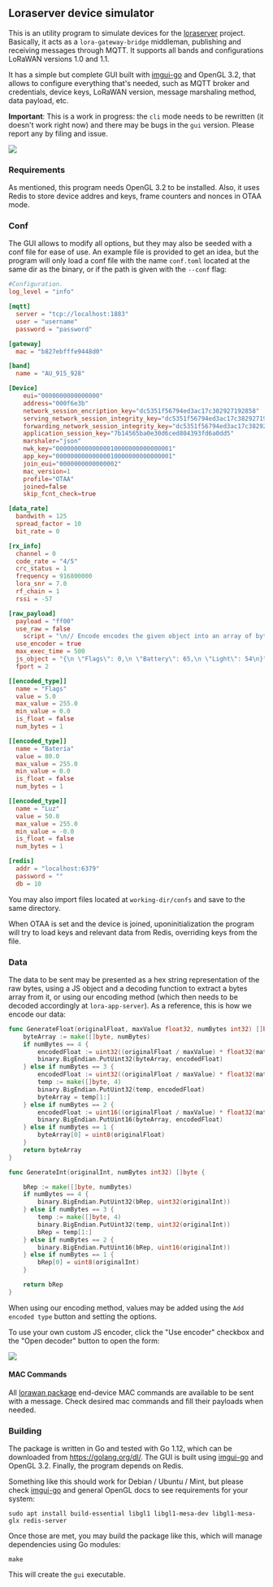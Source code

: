 ## Loraserver device simulator

This is an utility program to simulate devices for the [loraserver](https://loraserver.io) project.  Basically, it acts as a `lora-gateway-bridge` middleman, publishing and receiving messages through MQTT.
It supports all bands and configurations LoRaWAN versions 1.0 and 1.1.  

It has a simple but complete GUI built with [imgui-go](https://github.com/inkyblackness/imgui-go) and OpenGL 3.2, that allows to configure everything that's needed, such as MQTT broker and credentials, device keys, LoRaWAN version, message marshaling method, data payload, etc.

**Important**: This is a work in progress: the `cli` mode needs to be rewritten (it doesn't work right now) and there may be bugs in the `gui` version. Please report any by filing and issue.

![](images/new-gui.png?raw=true)

### Requirements

As mentioned, this program needs OpenGL 3.2 to be installed. Also, it uses Redis to store device addres and keys, frame counters and nonces in OTAA mode.

### Conf

The GUI allows to modify all options, but they may also be seeded with a conf file for ease of use. An example file is provided to get an idea, but the program will only load a conf file with the name `conf.toml` located at the same dir as the binary, or if the path is given with the `--conf` flag:

```toml
#Configuration.
log_level = "info"

[mqtt]
  server = "tcp://localhost:1883"
  user = "username"
  password = "password"

[gateway]
  mac = "b827ebfffe9448d0"

[band]
  name = "AU_915_928"

[Device]
	eui="0000000000000000"
	address="000f6e3b"
	network_session_encription_key="dc5351f56794ed3ac17c382927192858"
	serving_network_session_integrity_key="dc5351f56794ed3ac17c382927192858"
	forwarding_network_session_integrity_key="dc5351f56794ed3ac17c382927192858"
	application_session_key="7b14565ba0e30d6ced804393fd6a0dd5"
	marshaler="json"
	nwk_key="00000000000000010000000000000001"
	app_key="00000000000000010000000000000001"
	join_eui="0000000000000002"
	mac_version=1
	profile="OTAA"
	joined=false
	skip_fcnt_check=true

[data_rate]
  bandwith = 125
  spread_factor = 10
  bit_rate = 0

[rx_info]
  channel = 0
  code_rate = "4/5"
  crc_status = 1
  frequency = 916800000
  lora_snr = 7.0
  rf_chain = 1
  rssi = -57

[raw_payload]
  payload = "ff00"
  use_raw = false
	script = "\n// Encode encodes the given object into an array of bytes.\n//  - fPort contains the LoRaWAN fPort number\n//  - obj is an object, e.g. {\"temperature\": 22.5}\n// The function must return an array of bytes, e.g. [225, 230, 255, 0]\nfunction Encode(fPort, obj) {\n\treturn [\n      obj[\"Flags\"],\n      obj[\"Battery\"],\n      obj[\"Light\"],\n    ];\n}\n"
  use_encoder = true
  max_exec_time = 500
  js_object = "{\n \"Flags\": 0,\n \"Battery\": 65,\n \"Light\": 54\n}"
  fport = 2

[[encoded_type]]
  name = "Flags"
  value = 5.0
  max_value = 255.0
  min_value = 0.0
  is_float = false
  num_bytes = 1

[[encoded_type]]
  name = "Batería"
  value = 80.0
  max_value = 255.0
  min_value = 0.0
  is_float = false
  num_bytes = 1

[[encoded_type]]
  name = "Luz"
  value = 50.0
  max_value = 255.0
  min_value = -0.0
  is_float = false
  num_bytes = 1

[redis]
  addr = "localhost:6379"
  password = ""
  db = 10
```
You may also import files located at `working-dir/confs` and save to the same directory.

When OTAA is set and the device is joined, uponinitialization the program will try to load keys and relevant data from Redis, overriding keys from the file.

### Data

The data to be sent may be presented as a hex string representation of the raw bytes, using a JS object and a decoding function to extract a bytes array from it, or using our encoding method (which then needs to be decoded accordingly at `lora-app-server`). As a reference, this is how we encode our data:

```go
func GenerateFloat(originalFloat, maxValue float32, numBytes int32) []byte {
	byteArray := make([]byte, numBytes)
	if numBytes == 4 {
		encodedFloat := uint32((originalFloat / maxValue) * float32(math.Pow(2, 31)))
		binary.BigEndian.PutUint32(byteArray, encodedFloat)
	} else if numBytes == 3 {
		encodedFloat := uint32((originalFloat / maxValue) * float32(math.Pow(2, 23)))
		temp := make([]byte, 4)
		binary.BigEndian.PutUint32(temp, encodedFloat)
		byteArray = temp[1:]
	} else if numBytes == 2 {
		encodedFloat := uint16((originalFloat / maxValue) * float32(math.Pow(2, 15)))
		binary.BigEndian.PutUint16(byteArray, encodedFloat)
	} else if numBytes == 1 {
		byteArray[0] = uint8(originalFloat)
	}
	return byteArray
}

func GenerateInt(originalInt, numBytes int32) []byte {

	bRep := make([]byte, numBytes)
	if numBytes == 4 {
		binary.BigEndian.PutUint32(bRep, uint32(originalInt))
	} else if numBytes == 3 {
		temp := make([]byte, 4)
		binary.BigEndian.PutUint32(temp, uint32(originalInt))
		bRep = temp[1:]
	} else if numBytes == 2 {
		binary.BigEndian.PutUint16(bRep, uint16(originalInt))
	} else if numBytes == 1 {
		bRep[0] = uint8(originalInt)
	}

	return bRep
}
```

When using our encoding method, values may be added using the `Add encoded type` button and setting the options.  

To use your own custom JS encoder, click the "Use encoder" checkbox and the "Open decoder" button to open the form:

![](images/encoder.png?raw=true)

#### MAC Commands

All [lorawan package](https://github.com/brocaar/lorawan) end-device MAC commands are available to be sent with a message. Check desired mac commands and fill their payloads when needed.

### Building

The package is written in Go and tested with Go 1.12, which can be downloaded from https://golang.org/dl/. The GUI is built using [imgui-go](https://github.com/inkyblackness/imgui-go) and OpenGL 3.2. Finally, the program depends on Redis.  

Something like this should work for Debian / Ubuntu / Mint, but please check [imgui-go](https://github.com/inkyblackness/imgui-go) and general OpenGL docs to see requirements for your system:

```
sudo apt install build-essential libgl1 libgl1-mesa-dev libgl1-mesa-glx redis-server
```

Once those are met, you may build the package like this, which will manage dependencies using Go modules: 

```
make
```

This will create the `gui` executable.